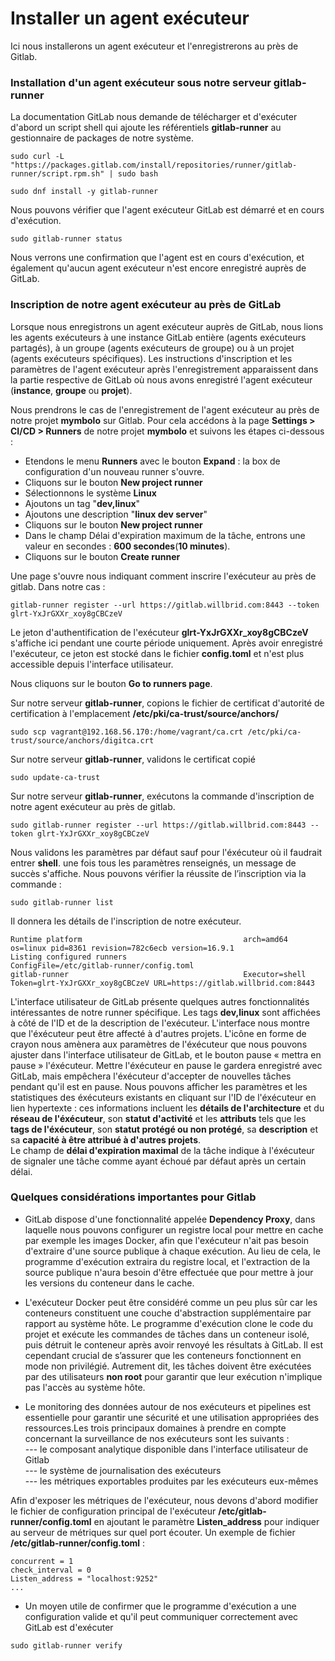 # Installer un agent exécuteur

Ici nous installerons un agent exécuteur et l'enregistrerons au près de Gitlab.

### Installation d'un agent exécuteur sous notre serveur gitlab-runner

La documentation GitLab nous demande de télécharger et d'exécuter d'abord un script shell qui ajoute les référentiels **gitlab-runner** au gestionnaire de packages de notre système.

```
sudo curl -L "https://packages.gitlab.com/install/repositories/runner/gitlab-runner/script.rpm.sh" | sudo bash
```

```
sudo dnf install -y gitlab-runner
```

Nous pouvons vérifier que l'agent exécuteur GitLab est démarré et en cours d'exécution.

```
sudo gitlab-runner status
```

Nous verrons une confirmation que l'agent est en cours d'exécution, et également qu'aucun agent exécuteur n'est encore enregistré auprès de GitLab.

### Inscription de notre agent exécuteur au près de GitLab

Lorsque nous enregistrons un agent exécuteur auprès de GitLab, nous lions les agents exécuteurs à une instance GitLab entière (agents exécuteurs partagés), à un groupe (agents exécuteurs de groupe) ou à un projet (agents exécuteurs spécifiques). Les instructions d'inscription et les paramètres de l'agent exécuteur après l'enregistrement apparaissent dans la partie respective de GitLab où nous avons enregistré l'agent exécuteur (**instance**, **groupe** ou **projet**).

Nous prendrons le cas de l'enregistrement de l'agent exécuteur au près de notre projet **mymbolo** sur Gitlab. Pour cela accédons à la page **Settings > CI/CD > Runners** de notre projet **mymbolo** et suivons les étapes ci-dessous :

- Etendons le menu **Runners** avec le bouton **Expand** : la box de configuration d'un nouveau runner s'ouvre.
- Cliquons sur le bouton **New project runner**
- Sélectionnons le système **Linux**
- Ajoutons un tag "**dev,linux**"
- Ajoutons une description "**linux dev server**"
- Cliquons sur le bouton **New project runner**
- Dans le champ Délai d'expiration maximum de la tâche, entrons une valeur en secondes : **600 secondes**(**10 minutes**).
- Cliquons sur le bouton **Create runner**

Une page s'ouvre nous indiquant comment inscrire l'exécuteur au près de gitlab. Dans notre cas :

```
gitlab-runner register --url https://gitlab.willbrid.com:8443 --token glrt-YxJrGXXr_xoy8gCBCzeV
```

Le jeton d'authentification de l'exécuteur **glrt-YxJrGXXr_xoy8gCBCzeV** s'affiche ici pendant une courte période uniquement. Après avoir enregistré l'exécuteur, ce jeton est stocké dans le fichier **config.toml** et n'est plus accessible depuis l'interface utilisateur.

Nous cliquons sur le bouton **Go to runners page**.

Sur notre serveur **gitlab-runner**, copions le fichier de certificat d'autorité de certification à l'emplacement **/etc/pki/ca-trust/source/anchors/**

```
sudo scp vagrant@192.168.56.170:/home/vagrant/ca.crt /etc/pki/ca-trust/source/anchors/digitca.crt 
```

Sur notre serveur **gitlab-runner**, validons le certificat copié

```
sudo update-ca-trust
```

Sur notre serveur **gitlab-runner**, exécutons la commande d'inscription de notre agent exécuteur au près de gitlab.

```
sudo gitlab-runner register --url https://gitlab.willbrid.com:8443 --token glrt-YxJrGXXr_xoy8gCBCzeV
```

Nous validons les paramètres par défaut sauf pour l'éxécuteur où il faudrait entrer **shell**. une fois tous les paramètres renseignés, un message de succès s'affiche. Nous pouvons vérifier la réussite de l’inscription via la commande :

```
sudo gitlab-runner list
```

Il donnera les détails de l'inscription de notre exécuteur.

```
Runtime platform                                    arch=amd64 os=linux pid=8361 revision=782c6ecb version=16.9.1
Listing configured runners                          ConfigFile=/etc/gitlab-runner/config.toml
gitlab-runner                                       Executor=shell Token=glrt-YxJrGXXr_xoy8gCBCzeV URL=https://gitlab.willbrid.com:8443
```

L'interface utilisateur de GitLab présente quelques autres fonctionnalités intéressantes de notre runner spécifique. Les tags **dev,linux** sont affichées à côté de l'ID et de la description de l'exécuteur. L'interface nous montre que l'éxécuteur peut être affecté à d'autres projets. L'icône en forme de crayon nous amènera aux paramètres de l'éxécuteur que nous pouvons ajuster dans l'interface utilisateur de GitLab, et le bouton pause « mettra en pause » l'éxécuteur. Mettre l'éxécuteur en pause le gardera enregistré avec GitLab, mais empêchera l'éxécuteur d'accepter de nouvelles tâches pendant qu'il est en pause. Nous pouvons afficher les paramètres et les statistiques des éxécuteurs existants en cliquant sur l'ID de l'éxécuteur en lien hypertexte : ces informations incluent les **détails de l'architecture** et du **réseau de l'éxécuteur**, son **statut d'activité** et les **attributs** tels que les **tags de l'éxécuteur**, son **statut protégé ou non protégé**, sa **description** et sa **capacité à être attribué à d'autres projets**. <br>
Le champ de **délai d'expiration maximal** de la tâche indique à l'éxécuteur de signaler une tâche comme ayant échoué par défaut après un certain délai.

### Quelques considérations importantes pour Gitlab

- GitLab dispose d'une fonctionnalité appelée **Dependency Proxy**, dans laquelle nous pouvons configurer un registre local pour mettre en cache par exemple les images Docker, afin que l'exécuteur n'ait pas besoin d'extraire d'une source publique à chaque exécution. Au lieu de cela, le programme d'exécution extraira du registre local, et l'extraction de la source publique n'aura besoin d'être effectuée que pour mettre à jour les versions du conteneur dans le cache.

- L'exécuteur Docker peut être considéré comme un peu plus sûr car les conteneurs constituent une couche d'abstraction supplémentaire par rapport au système hôte. Le programme d'exécution clone le code du projet et exécute les commandes de tâches dans un conteneur isolé, puis détruit le conteneur après avoir renvoyé les résultats à GitLab. Il est cependant crucial de s’assurer que les conteneurs fonctionnent en mode non privilégié. Autrement dit, les tâches doivent être exécutées par des utilisateurs **non root** pour garantir que leur exécution n'implique pas l'accès au système hôte.

- Le monitoring des données autour de nos exécuteurs et pipelines est essentielle pour garantir une sécurité et une utilisation appropriées des ressources.Les trois principaux domaines à prendre en compte concernant la surveillance de nos exécuteurs sont les suivants : <br>
--- le composant analytique disponible dans l'interface utilisateur de Gitlab <br>
--- le système de journalisation des exécuteurs <br>
--- les métriques exportables produites par les exécuteurs eux-mêmes

Afin d'exposer les métriques de l'exécuteur, nous devons d'abord modifier le fichier de configuration principal de l'exécuteur **/etc/gitlab-runner/config.toml** en ajoutant le paramètre **Listen_address** pour indiquer au serveur de métriques sur quel port écouter. Un exemple de fichier **/etc/gitlab-runner/config.toml** :

```
concurrent = 1
check_interval = 0
Listen_address = "localhost:9252"
...
```

- Un moyen utile de confirmer que le programme d'exécution a une configuration valide et qu'il peut communiquer correctement avec GitLab est d'exécuter

```
sudo gitlab-runner verify
```